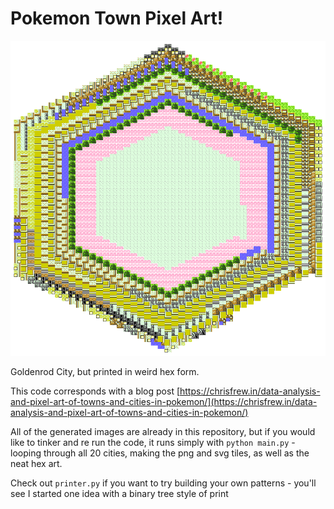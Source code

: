 # Pokemon Town Pixel Art!

![Goldenrod City, but printed in weird hex form.](results/goldenrod.png)

Goldenrod City, but printed in weird hex form.

This code corresponds with a blog post [https://chrisfrew.in/data-analysis-and-pixel-art-of-towns-and-cities-in-pokemon/](https://chrisfrew.in/data-analysis-and-pixel-art-of-towns-and-cities-in-pokemon/)

All of the generated images are already in this repository, but if you would like to tinker and re run the code, it runs simply with `python main.py` - looping through all 20 cities, making the png and svg tiles, as well as the neat hex art.

Check out `printer.py` if you want to try building your own patterns - you'll see I started one idea with a binary tree style of print